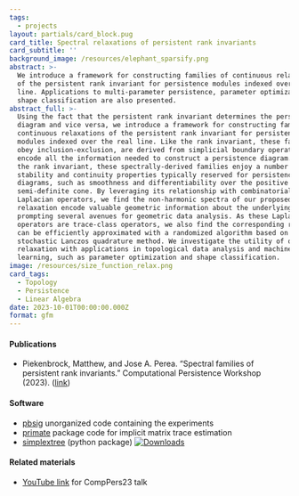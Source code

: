 ```yaml
---
tags:
  - projects
layout: partials/card_block.pug
card_title: Spectral relaxations of persistent rank invariants
card_subtitle: ''
background_image: /resources/elephant_sparsify.png
abstract: >-
  We introduce a framework for constructing families of continuous relaxations
  of the persistent rank invariant for persistence modules indexed over the real
  line. Applications to multi-parameter persistence, parameter optimization, and
  shape classification are also presented.
abstract_full: >-
  Using the fact that the persistent rank invariant determines the persistence
  diagram and vice versa, we introduce a framework for constructing families of
  continuous relaxations of the persistent rank invariant for persistence
  modules indexed over the real line. Like the rank invariant, these families
  obey inclusion-exclusion, are derived from simplicial boundary operators, and
  encode all the information needed to construct a persistence diagram. Unlike
  the rank invariant, these spectrally-derived families enjoy a number of
  stability and continuity properties typically reserved for persistence
  diagrams, such as smoothness and differentiability over the positive
  semi-definite cone. By leveraging its relationship with combinatorial
  Laplacian operators, we find the non-harmonic spectra of our proposed
  relaxation encode valuable geometric information about the underlying space,
  prompting several avenues for geometric data analysis. As these Laplacian
  operators are trace-class operators, we also find the corresponding relaxation
  can be efficiently approximated with a randomized algorithm based on the
  stochastic Lanczos quadrature method. We investigate the utility of our
  relaxation with applications in topological data analysis and machine
  learning, such as parameter optimization and shape classification.
image: /resources/size_function_relax.png
card_tags:
  - Topology
  - Persistence
  - Linear Algebra
date: 2023-10-01T00:00:00.000Z
format: gfm
---
```



<div class="flex items-center px-2 py-1 bg-gray-100">

<h4 class="font-bold bg-gray-100">
Publications
</h4>

</div>

<div class="p-2 overflow-auto px-4 py-2 bg-white-100">

<div class="prose-md lisc-desc text-sm space-y-2">

- Piekenbrock, Matthew, and Jose A. Perea. “Spectral families of
  persistent rank invariants.” Computational Persistence Workshop
  (2023). ([link](../../resources/extended_abstract_CompPers23.pdf))

</div>

</div>

<div class="flex items-center px-2 py-1 bg-gray-100">

<h4 class="font-bold bg-gray-100">
Software
</h4>

</div>

<div class="p-2 overflow-auto px-4 py-2 bg-white-100">

<div class="prose-md lisc-desc text-sm space-y-2">

- [pbsig](https://github.com/peekxc/pbsig) unorganized code containing
  the experiments
- [primate](https://github.com/peekxc/primate) package code for implicit
  matrix trace estimation
- [simplextree](https://github.com/peekxc/simplextree) (python package)
  <a href="https://pepy.tech/project/simplextree" class="float-right"><img
  src="https://static.pepy.tech/badge/simplextree" alt="Downloads" /></a>

</div>

</div>

<div class="flex items-center px-2 py-1 bg-gray-100">

<h4 class="font-bold bg-gray-100">
Related materials
</h4>

</div>

<div class="p-2 overflow-auto px-4 py-2 bg-white-100">

<div class="prose-md lisc-desc text-sm space-y-2">

- [YouTube link](https://www.youtube.com/watch?v=EGP4GlcLNYU&t=505s) for
  CompPers23 talk

</div>

</div>
